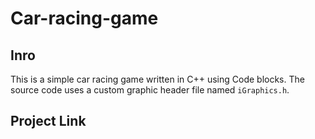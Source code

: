 # Car-racing-game

## Inro

This is a simple car racing game written in C++ using Code blocks. 
The source code uses a custom graphic header file named `iGraphics.h`.

## Project Link
